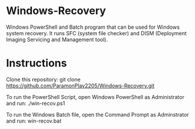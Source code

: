 # Windows-Recovery
Windows PowerShell and Batch program that can be used for Windows system recovery. It runs SFC (system file checker) and DISM (Deployment Imaging Servicing and Management tool).

# Instructions
Clone this repository:
git clone https://github.com/ParamonPlay2205/Windows-Recovery.git

To run the PowerShell Script, open Windows PowerShell as Administrator and run:
./win-recov.ps1

To run the Windows Batch file, open the Command Prompt as Adminstrator and run:
win-recov.bat
